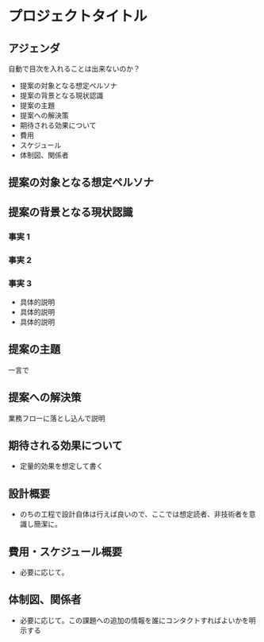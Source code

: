 # プロジェクトタイトル

## アジェンダ

自動で目次を入れることは出来ないのか？

- 提案の対象となる想定ペルソナ
- 提案の背景となる現状認識
- 提案の主題
- 提案への解決策
- 期待される効果について
- 費用
- スケジュール
- 体制図、関係者

## 提案の対象となる想定ペルソナ

## 提案の背景となる現状認識

### 事実 1

### 事実 2

### 事実 3

- 具体的説明
- 具体的説明
- 具体的説明

## 提案の主題

一言で

## 提案への解決策

業務フローに落とし込んで説明

## 期待される効果について

- 定量的効果を想定して書く

## 設計概要

- のちの工程で設計自体は行えば良いので、ここでは想定読者、非技術者を意識し簡潔に。

## 費用・スケジュール概要

- 必要に応じて。

## 体制図、関係者

- 必要に応じて。この課題への追加の情報を誰にコンタクトすればよいかを明示する
